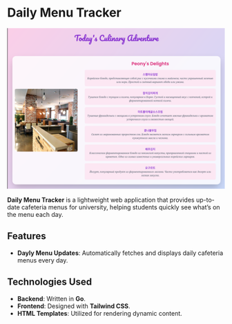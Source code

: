 # Daily Menu Tracker

![Daily Menu Tracker Banner](./web/img/main-page-demo.png)

**Daily Menu Tracker** is a lightweight web application that provides up-to-date cafeteria menus for university, helping students quickly see what’s on the menu each day.

## Features

- **Dayly Menu Updates**: Automatically fetches and displays daily cafeteria menus every day.

## Technologies Used

- **Backend**: Written in **Go**.
- **Frontend**: Designed with **Tailwind CSS**.
- **HTML Templates**: Utilized for rendering dynamic content.
